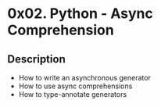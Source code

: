 # 0x02. Python - Async Comprehension

## Description
- How to write an asynchronous generator
- How to use async comprehensions
- How to type-annotate generators

